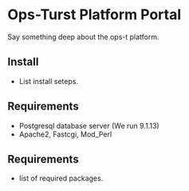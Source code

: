 Ops-Turst Platform Portal
==============

Say something deep about the ops-t platform. 

Install
--------------
- List install seteps. 

Requirements
--------------
- Postgresql database server (We run 9.1.13)
- Apache2, Fastcgi, Mod_Perl

Requirements
--------------
- list of required packages.
